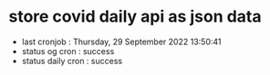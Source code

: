 # store covid daily api as json data

- last cronjob : Thursday, 29 September 2022 13:50:41
- status og cron : success
- status daily cron : success
      
      